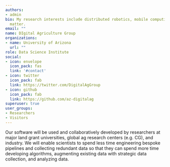 ```yaml
---
authors:
- admin
bio: My research interests include distributed robotics, mobile computing and programmable
  matter.
email: ""
name: DIgital Agriculture Group
organizations:
- name: University of Arizona
  url: ""
role: Data Science Institute
social:
- icon: envelope
  icon_pack: fas
  link: '#contact'
- icon: twitter
  icon_pack: fab
  link: https://twitter.com/DigitalAgGroup
- icon: github
  icon_pack: fab
  link: https://github.com/az-digitalag
superuser: true
user_groups:
- Researchers
- Visitors
---
```


Our software will be used and collaboratively developed by researchers at major land grant universities, global ag research centers (e.g. CG), and industry. We will enable scientists to spend less time engineering bespoke pipelines and collecting redundant data so that they can spend more time developing algorithms, augmenting existing data with strategic data collection, and analyzing data.
